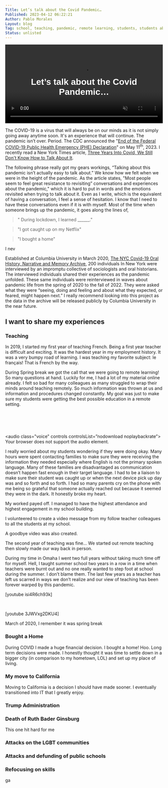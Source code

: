 ```yaml
---
Title: Let’s talk about the Covid Pandemic…
Published: 2023-04-12 06:22:21
Author: Pablo Morales
Layout: blog
Tag: school, teaching, pandemic, remote learning, students, students above all, education, memory, story
Status: unlisted
---
```

<style>


@-webkit-keyframes typing { from { width: 0; } }
@-webkit-keyframes blink-caret { 50% { border-color: transparent; } }

.typewriter p {
font-size: 1.7em;
color: #ffa500;
  overflow: hidden; /* Ensures the content is not revealed until the animation */
  border-right: .15em solid orange; /* The typwriter cursor */
  white-space: nowrap; /* Keeps the content on a single line */
  margin: 0 auto; /* Gives that scrolling effect as the typing happens */
  letter-spacing: .15em; /* Adjust as needed */
  animation: 
    typing 5.5s steps(30, end),
    blink-caret .75s step-end infinite;
animation-iteration-count: infinite;
}

/* The typing effect */
@keyframes typing {
  from { width: 0 }
  to { width: 75% }
}

/* The typewriter cursor effect */
@keyframes blink-caret {
  from, to { border-color: transparent }
  50% { border-color: orange; }
}

.full-width {
	left: 50%;
	margin-left: -50vw;
	margin-right: -50vw;
	max-width: 100vw;
	position: relative;
	right: 50%;
	width: 100vw;
}
.video-container {
  position: relative;
}
video {
  height: auto;
  vertical-align: middle;
  width: 100%;
}
.overlay-desc {
  background: rgba(0,0,0,0);
  position: absolute;
  top: 0; right: 0; bottom: 0; left: 0;
  display: flex;
  align-items: center;
  justify-content: center;
}
.overlay-desc h1 {
  color: white;
  font-family: 'Nobile', sans-serif;
  text-align: center;
}

.overlay-desc .post-date {
  color: white;
  font-family: 'Nobile', sans-serif;
  text-align: center;
}

.voice audio {
width="100%"

}

</style>
<div class="video-container">
           <video autoplay loop muted>
                     <source src="https://f005.backblazeb2.com/file/lifeofpablo/media/videos/woman-61706.mp4" type="video/mp4">
                     Your browser does not support the video tag.
           </video>
     <div class="overlay-desc">
        <h1 p-name >Let’s talk about the Covid Pandemic…</h1>
     </div>
        </div>


<div class="covid1" markdown="1">

The COVID-19 is a virus that will always be on our minds as it is not simply going away anytime soon. It's an experience that will continue. The pandemic isn’t over. Period. The CDC announced the "[End of the Federal COVID-19 Public Health Emergency (PHE) Declaration](https://www.cdc.gov/coronavirus/2019-ncov/your-health/end-of-phe.html)" on May 11<sup>th</sup>, 2023.
I recently read a New York Times article, [Three Years Into Covid, We Still Don't Know How to Talk About It](https://www.nytimes.com/interactive/2023/02/22/magazine/covid-pandemic-oral-history.html).

The following phrase really got my gears workings, “Talking about this pandemic isn’t actually easy to talk about.” We know how we felt when we were in the height of the pandemic. As the article states, "Most people seem to feel great resistance to revisiting” conversations and experiences about the pandemic," which it is hard to put in words and the emotions revisited when trying to talk about it. Even as I write, which is the equivalent of having a conversation, I feel a sense of hesitation. I know that I need to have these conversations even if it is with myself. Most of the time when someone brings up the pandemic, it goes along the lines of, 

> " During lockdown, I learned ______."

> "I got caught up on my Netflix"

> "I bought a home"

I nev

Established at Columbia University in March 2020, [The NYC Covid-19 Oral History, Narrative and Memory Archive](https://incite.columbia.edu/covid19-oral-history-project), 200 individuals In New York were interviewed by an impromptu collective of sociologists and oral historians. The interviewed individuals shared their experiences as the pandemic unfolded. These same individuals were reinterviewed in waves about pandemic life from the spring of 2020 to the fall of 2022. They were asked what they were “seeing, doing and feeling and about what they expected, or feared, might happen next.” I really recommend looking into this project as the data in the archive will be released publicly by Columbia University  in the near future.

## I want to share my experiences

### Teaching

In 2019, I started my first year of teaching French. Being a first year teacher is difficult and exciting.  It was the hardest year in my employment history.  It was a very bumpy road of learning. I was teaching my favorite subject: le français! That is French by the way.

During Spring break we got the call that we were going to remote learning! So many questions at hand. Luckily for me, I had a lot of my material online already. I felt so bad for many colleagues as many struggled to wrap their minds around teaching remotely. So much information was thrown at us and information and procedures changed constantly. My goal was just to make sure my students were getting the best possible education in a remote setting.


<div class="typewriter full-width">
  <p>My goal was to make sure my students go an education.</p>
</div>

<div class="typewriter ">
  <p>I put myself last. Nothing else mattered.</p>
</div>



 <audio class="voice" controls controlsList=”nodownload noplaybackrate”>
  <source src="https://lifeofpablo.com/media/downloads/nothing-mattered.mp3" type="audio/mp3">
  <source src="https://lifeofpablo.com/media/downloads/nothing-mattered.ogg" type="audio/ogg">
Your browser does not support the audio element.
</audio> 


I really worried about my students wondering if they were doing okay. Many hours were spent contacting families to make sure they were receiving the information they needed especially where English is not the primary spoken language. Many of these families are disadvantaged as communication doesn’t happen fast enough in their target language. I had to be a liaison to make sure their student was caught up or when the next device pick up day was and so forth and so forth. I had so many parents cry on the phone with me being so grateful that someone actually reached out because it seemed they were in the dark. It honestly broke my heart.

My worked payed off. I managed to have the highest attendance and highest engagement in my school building.

I volunteered to create a video message from my follow teacher colleagues to all the students at my school.

A  goodbye video was also created.

The second year of teaching was fine… We started out remote teaching then slowly made our way back in person.  

During my time in Omaha I went two full years without taking much time off for myself. Hell, I taught summer school two years in a row in a time when teachers were burnt out and no one really wanted to step foot at school during the summer. I don’t blame them. The last few years as a teacher has left us scarred in ways we don’t realize and our view of teaching has been forever warped by this pandemic.

[youtube isi4R6ch93k]

<br/>


[youtube 3JWVxg2DKU4]

March of 2020, I remember it was spring break

### Bought a Home

During COVID I made a huge financial decision. I bought a home! Hoo. Long term decisions were made. I honestly thought it was time to settle down in a bigger city (in comparison to my hometown, LOL) and set up my place of living.

### My move to California

Moving to California is a decision I should have made sooner.  I eventually transitioned into IT that I greatly enjoy.

### Trump Administration



### Death of Ruth Bader Ginsburg

This one hit hard for me

### Attacks on the LGBT communities

### Attacks and defunding of public schools


### Refocusing on skills

ga

</div>

